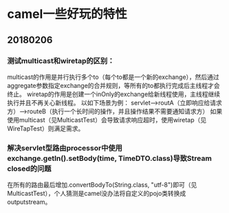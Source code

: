 # camel一些好玩的特性
## 20180206
### 测试multicast和wiretap的区别：
multicast的作用是并行执行多个to（每个to都是一个新的exchange），然后通过aggregate参数指定exchange的合并规则，等所有的to都执行完成后主线程才会终止。
wiretap的作用是创建一个inOnly的exchange给新线程使用，主线程继续执行并且不再关心新线程。
以如下场景为例：
servlet-->routA（立即响应给请求方）-->routeB（执行一个长时间的操作，并且操作结果不需要通知请求方）
如果使用multicast（见MulticastTest）会导致请求响应超时，使用wiretap（见WireTapTest）则满足需求。
### 解决servlet型路由processor中使用exchange.getIn().setBody(time, TimeDTO.class)导致Stream closed的问题
在所有的路由最后增加.convertBodyTo(String.class, "utf-8")即可（见MulticastTest），个人猜测是camel没办法将自定义的pojo类转换成outputstream。